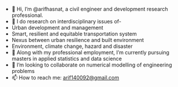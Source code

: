 - 👋 Hi, I’m @arifhasnat, a civil engineer and development research professional. 
- 👀 I do research on interdisciplinary issues of-
- Urban development and management 
- Smart, resilient and equitable transportation system
- Nexus between urban resilience and built environment
- Environment, climate change, hazard and disaster
- 🌱 Along with my professional employment, I’m currently pursuing masters in applied statistics and data science 
- 💞️ I’m looking to collaborate on numerical modelling of engineering problems
- 📫 How to reach me: arif140092@gmail.com 

<!---
arifhasnat14/arifhasnat14 is a ✨ special ✨ repository because its `README.md` (this file) appears on your GitHub profile.
You can click the Preview link to take a look at your changes.
--->

